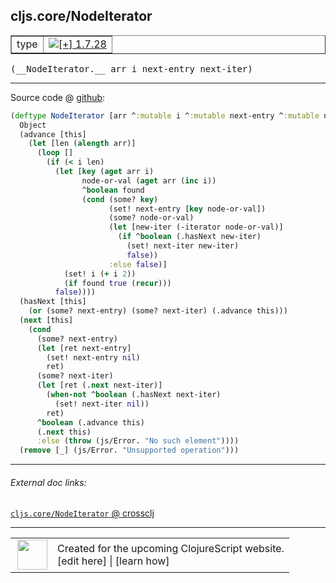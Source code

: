 ## cljs.core/NodeIterator



 <table border="1">
<tr>
<td>type</td>
<td><a href="https://github.com/cljsinfo/cljs-api-docs/tree/1.7.28"><img valign="middle" alt="[+] 1.7.28" title="Added in 1.7.28" src="https://img.shields.io/badge/+-1.7.28-lightgrey.svg"></a> </td>
</tr>
</table>


 <samp>
(__NodeIterator.__ arr i next-entry next-iter)<br>
</samp>

---







Source code @ [github](https://github.com/clojure/clojurescript/blob/r1.7.28/src/main/cljs/cljs/core.cljs#L6144-L6180):

```clj
(deftype NodeIterator [arr ^:mutable i ^:mutable next-entry ^:mutable next-iter]
  Object
  (advance [this]
    (let [len (alength arr)]
      (loop []
        (if (< i len)
          (let [key (aget arr i)
                node-or-val (aget arr (inc i))
                ^boolean found
                (cond (some? key)
                      (set! next-entry [key node-or-val])
                      (some? node-or-val)
                      (let [new-iter (-iterator node-or-val)]
                        (if ^boolean (.hasNext new-iter)
                          (set! next-iter new-iter)
                          false))
                      :else false)]
            (set! i (+ i 2))
            (if found true (recur)))
          false))))
  (hasNext [this]
    (or (some? next-entry) (some? next-iter) (.advance this)))
  (next [this]
    (cond
      (some? next-entry)
      (let [ret next-entry]
        (set! next-entry nil)
        ret)
      (some? next-iter)
      (let [ret (.next next-iter)]
        (when-not ^boolean (.hasNext next-iter)
          (set! next-iter nil))
        ret)
      ^boolean (.advance this)
      (.next this)
      :else (throw (js/Error. "No such element"))))
  (remove [_] (js/Error. "Unsupported operation")))
```

<!--
Repo - tag - source tree - lines:

 <pre>
clojurescript @ r1.7.28
└── src
    └── main
        └── cljs
            └── cljs
                └── <ins>[core.cljs:6144-6180](https://github.com/clojure/clojurescript/blob/r1.7.28/src/main/cljs/cljs/core.cljs#L6144-L6180)</ins>
</pre>

-->

---



###### External doc links:

[`cljs.core/NodeIterator` @ crossclj](http://crossclj.info/fun/cljs.core.cljs/NodeIterator.html)<br>

---

 <table>
<tr><td>
<img valign="middle" align="right" width="48px" src="http://i.imgur.com/Hi20huC.png">
</td><td>
Created for the upcoming ClojureScript website.<br>
[edit here] | [learn how]
</td></tr></table>

[edit here]:https://github.com/cljsinfo/cljs-api-docs/blob/master/cljsdoc/cljs.core_NodeIterator.cljsdoc
[learn how]:https://github.com/cljsinfo/cljs-api-docs/wiki/cljsdoc-files

<!--

This information was too distracting to show to readers, but I'll leave it
commented here since it is helpful to:

- pretty-print the data used to generate this document
- and show how to retrieve that data



The API data for this symbol:

```clj
{:ns "cljs.core",
 :name "NodeIterator",
 :type "type",
 :signature ["[arr i next-entry next-iter]"],
 :source {:code "(deftype NodeIterator [arr ^:mutable i ^:mutable next-entry ^:mutable next-iter]\n  Object\n  (advance [this]\n    (let [len (alength arr)]\n      (loop []\n        (if (< i len)\n          (let [key (aget arr i)\n                node-or-val (aget arr (inc i))\n                ^boolean found\n                (cond (some? key)\n                      (set! next-entry [key node-or-val])\n                      (some? node-or-val)\n                      (let [new-iter (-iterator node-or-val)]\n                        (if ^boolean (.hasNext new-iter)\n                          (set! next-iter new-iter)\n                          false))\n                      :else false)]\n            (set! i (+ i 2))\n            (if found true (recur)))\n          false))))\n  (hasNext [this]\n    (or (some? next-entry) (some? next-iter) (.advance this)))\n  (next [this]\n    (cond\n      (some? next-entry)\n      (let [ret next-entry]\n        (set! next-entry nil)\n        ret)\n      (some? next-iter)\n      (let [ret (.next next-iter)]\n        (when-not ^boolean (.hasNext next-iter)\n          (set! next-iter nil))\n        ret)\n      ^boolean (.advance this)\n      (.next this)\n      :else (throw (js/Error. \"No such element\"))))\n  (remove [_] (js/Error. \"Unsupported operation\")))",
          :title "Source code",
          :repo "clojurescript",
          :tag "r1.7.28",
          :filename "src/main/cljs/cljs/core.cljs",
          :lines [6144 6180]},
 :full-name "cljs.core/NodeIterator",
 :full-name-encode "cljs.core_NodeIterator",
 :history [["+" "1.7.28"]]}

```

Retrieve the API data for this symbol:

```clj
;; from Clojure REPL
(require '[clojure.edn :as edn])
(-> (slurp "https://raw.githubusercontent.com/cljsinfo/cljs-api-docs/catalog/cljs-api.edn")
    (edn/read-string)
    (get-in [:symbols "cljs.core/NodeIterator"]))
```

-->
